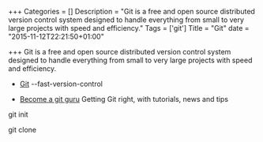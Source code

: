 +++
Categories = []
Description = "Git is a free and open source distributed version control system designed to handle everything from small to very large projects with speed and efficiency."
Tags = ['git']
Title = "Git"
date = "2015-11-12T22:21:50+01:00"

+++
Git is a free and open source distributed version control system designed to handle everything from small to very large projects with speed and efficiency.

* [Git](https://git-scm.com/) --fast-version-control

* [Become a git guru](https://www.atlassian.com/git/tutorials/setting-up-a-repository) Getting Git right, with tutorials, news and tips



git init

git clone
